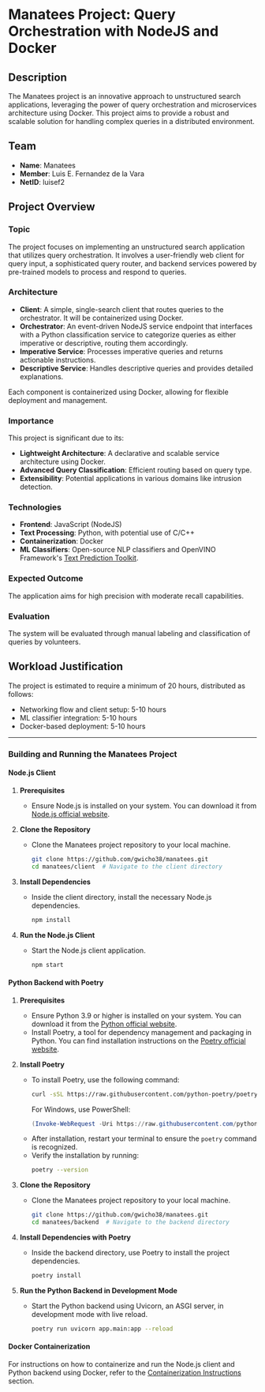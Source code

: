 # Manatees Project: Query Orchestration with NodeJS and Docker

## Description

The Manatees project is an innovative approach to unstructured search applications, leveraging the power of query orchestration and microservices architecture using Docker. This project aims to provide a robust and scalable solution for handling complex queries in a distributed environment.

## Team

- **Name**: Manatees
- **Member**: Luis E. Fernandez de la Vara
- **NetID**: luisef2

## Project Overview

### Topic

The project focuses on implementing an unstructured search application that utilizes query orchestration. It involves a user-friendly web client for query input, a sophisticated query router, and backend services powered by pre-trained models to process and respond to queries.

### Architecture

- **Client**: A simple, single-search client that routes queries to the orchestrator. It will be containerized using Docker.
- **Orchestrator**: An event-driven NodeJS service endpoint that interfaces with a Python classification service to categorize queries as either imperative or descriptive, routing them accordingly.
- **Imperative Service**: Processes imperative queries and returns actionable instructions.
- **Descriptive Service**: Handles descriptive queries and provides detailed explanations.

Each component is containerized using Docker, allowing for flexible deployment and management.

### Importance

This project is significant due to its:
- **Lightweight Architecture**: A declarative and scalable service architecture using Docker.
- **Advanced Query Classification**: Efficient routing based on query type.
- **Extensibility**: Potential applications in various domains like intrusion detection.

### Technologies

- **Frontend**: JavaScript (NodeJS)
- **Text Processing**: Python, with potential use of C/C++
- **Containerization**: Docker
- **ML Classifiers**: Open-source NLP classifiers and OpenVINO Framework's [Text Prediction Toolkit](https://docs.openvino.ai/2023.1/notebooks/223-text-prediction-with-output.html).

### Expected Outcome

The application aims for high precision with moderate recall capabilities.

### Evaluation

The system will be evaluated through manual labeling and classification of queries by volunteers.

## Workload Justification

The project is estimated to require a minimum of 20 hours, distributed as follows:
- Networking flow and client setup: 5-10 hours
- ML classifier integration: 5-10 hours
- Docker-based deployment: 5-10 hours

---

### Building and Running the Manatees Project

#### Node.js Client

1. **Prerequisites**
   - Ensure Node.js is installed on your system. You can download it from [Node.js official website](https://nodejs.org/).

2. **Clone the Repository**
   - Clone the Manatees project repository to your local machine.
     ```bash
     git clone https://github.com/gwicho38/manatees.git
     cd manatees/client  # Navigate to the client directory
     ```

3. **Install Dependencies**
   - Inside the client directory, install the necessary Node.js dependencies.
     ```bash
     npm install
     ```

4. **Run the Node.js Client**
   - Start the Node.js client application.
     ```bash
     npm start
     ```

#### Python Backend with Poetry

1. **Prerequisites**
   - Ensure Python 3.9 or higher is installed on your system. You can download it from the [Python official website](https://www.python.org/).
   - Install Poetry, a tool for dependency management and packaging in Python. You can find installation instructions on the [Poetry official website](https://python-poetry.org/docs/).

2. **Install Poetry**
   - To install Poetry, use the following command:
     ```bash
     curl -sSL https://raw.githubusercontent.com/python-poetry/poetry/master/get-poetry.py | python -
     ```
     For Windows, use PowerShell:
     ```powershell
     (Invoke-WebRequest -Uri https://raw.githubusercontent.com/python-poetry/poetry/master/get-poetry.py -UseBasicParsing).Content | python -
     ```
   - After installation, restart your terminal to ensure the `poetry` command is recognized.
   - Verify the installation by running:
     ```bash
     poetry --version
     ```

3. **Clone the Repository**
   - Clone the Manatees project repository to your local machine.
     ```bash
     git clone https://github.com/gwicho38/manatees.git
     cd manatees/backend  # Navigate to the backend directory
     ```

4. **Install Dependencies with Poetry**
   - Inside the backend directory, use Poetry to install the project dependencies.
     ```bash
     poetry install
     ```

5. **Run the Python Backend in Development Mode**
   - Start the Python backend using Uvicorn, an ASGI server, in development mode with live reload.
     ```bash
     poetry run uvicorn app.main:app --reload
     ```

#### Docker Containerization

For instructions on how to containerize and run the Node.js client and Python backend using Docker, refer to the [Containerization Instructions](#containerization-instructions) section.
